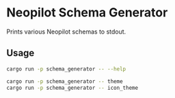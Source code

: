 # Neopilot Schema Generator

Prints various Neopilot schemas to stdout.

## Usage

```sh
cargo run -p schema_generator -- --help

cargo run -p schema_generator -- theme
cargo run -p schema_generator -- icon_theme
```
